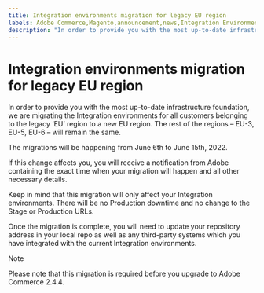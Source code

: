 ```yaml
---
title: Integration environments migration for legacy EU region
labels: Adobe Commerce,Magento,announcement,news,Integration Environments,migration,legacy EU,upgrade,2.3.0,2.3.1,2.3.2,2.3.2-p2,2.3.3,2.3.3-p1,2.3.4,2.3.4-p2,2.3.5-p1,2.3.5-p2,2.3.6,2.3.6-p1,2.3.7,2.3.7-p1,2.3.7-p2,2.3.7-p3,2.4.0,2.4.0-p1,2.4.1-p1,2.4.2,2.4.2-p1,2.4.3,2.4.3-p1,2.4.3-p2
description: "In order to provide you with the most up-to-date infrastructure foundation, we are migrating the Integration environments for all customers belonging to the legacy ‘EU’ region to a new EU region. The rest of the regions &ndash;  EU-3, EU-5, EU-6 &ndash;  will remain the same.  "
---
```


# Integration environments migration for legacy EU region

In order to provide you with the most up-to-date infrastructure foundation, we are migrating the Integration environments for all customers belonging to the legacy ‘EU’ region to a new EU region. The rest of the regions &ndash;  EU-3, EU-5, EU-6 &ndash;  will remain the same.

The migrations will be happening from June 6th to June 15th, 2022.

If this change affects you, you will receive a notification from Adobe containing the exact time when your migration will happen and all other necessary details.

Keep in mind that this migration will only affect your Integration environments. There will be no Production downtime and no change to the Stage or Production URLs.

Once the migration is complete, you will need to update your repository address in your local repo as well as any third-party systems which you have integrated with the current Integration environments.

>[!NOTE]
>
>Please note that this migration is required before you upgrade to Adobe Commerce 2.4.4. 
